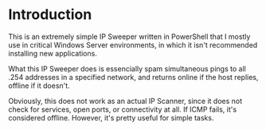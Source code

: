 # Introduction
This is an extremely simple IP Sweeper written in PowerShell that I mostly use in critical Windows Server environments, in which it isn't recommended installing new applications.

What this IP Sweeper does is essencially spam simultaneous pings to all .254 addresses in a specified network, and returns online if the host replies, offline if it doesn't.

Obviously, this does not work as an actual IP Scanner, since it does not check for services, open ports, or connectivity at all. If ICMP fails, it's considered offline. However, it's pretty useful for simple tasks. 

